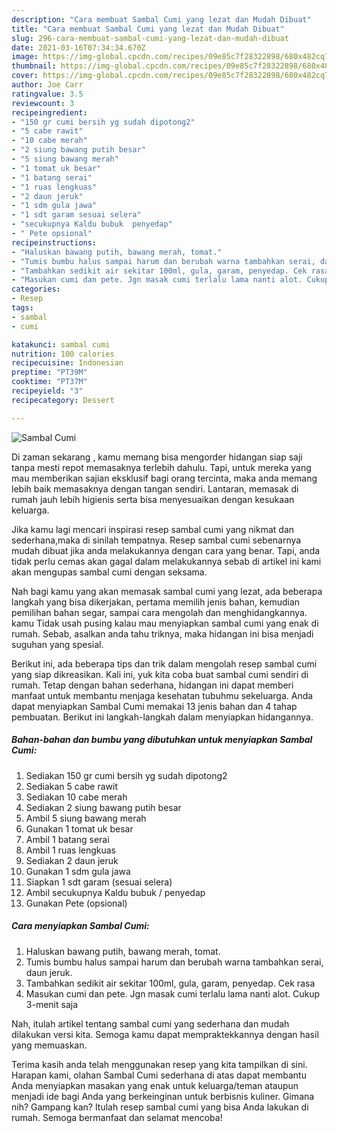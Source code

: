 ```yaml
---
description: "Cara membuat Sambal Cumi yang lezat dan Mudah Dibuat"
title: "Cara membuat Sambal Cumi yang lezat dan Mudah Dibuat"
slug: 296-cara-membuat-sambal-cumi-yang-lezat-dan-mudah-dibuat
date: 2021-03-16T07:34:34.670Z
image: https://img-global.cpcdn.com/recipes/09e85c7f28322898/680x482cq70/sambal-cumi-foto-resep-utama.jpg
thumbnail: https://img-global.cpcdn.com/recipes/09e85c7f28322898/680x482cq70/sambal-cumi-foto-resep-utama.jpg
cover: https://img-global.cpcdn.com/recipes/09e85c7f28322898/680x482cq70/sambal-cumi-foto-resep-utama.jpg
author: Joe Carr
ratingvalue: 3.5
reviewcount: 3
recipeingredient:
- "150 gr cumi bersih yg sudah dipotong2"
- "5 cabe rawit"
- "10 cabe merah"
- "2 siung bawang putih besar"
- "5 siung bawang merah"
- "1 tomat uk besar"
- "1 batang serai"
- "1 ruas lengkuas"
- "2 daun jeruk"
- "1 sdm gula jawa"
- "1 sdt garam sesuai selera"
- "secukupnya Kaldu bubuk  penyedap"
- " Pete opsional"
recipeinstructions:
- "Haluskan bawang putih, bawang merah, tomat."
- "Tumis bumbu halus sampai harum dan berubah warna tambahkan serai, daun jeruk."
- "Tambahkan sedikit air sekitar 100ml, gula, garam, penyedap. Cek rasa"
- "Masukan cumi dan pete. Jgn masak cumi terlalu lama nanti alot. Cukup 3-menit saja"
categories:
- Resep
tags:
- sambal
- cumi

katakunci: sambal cumi 
nutrition: 100 calories
recipecuisine: Indonesian
preptime: "PT39M"
cooktime: "PT37M"
recipeyield: "3"
recipecategory: Dessert

---
```



![Sambal Cumi](https://img-global.cpcdn.com/recipes/09e85c7f28322898/680x482cq70/sambal-cumi-foto-resep-utama.jpg)

Di zaman  sekarang , kamu memang bisa mengorder hidangan siap saji tanpa mesti repot memasaknya terlebih dahulu. Tapi, untuk mereka yang mau memberikan sajian eksklusif bagi orang tercinta, maka anda memang lebih baik memasaknya dengan tangan sendiri. Lantaran, memasak di rumah jauh lebih higienis serta bisa menyesuaikan dengan kesukaan keluarga.

Jika kamu lagi mencari inspirasi resep sambal cumi yang nikmat dan sederhana,maka di sinilah tempatnya. Resep sambal cumi  sebenarnya mudah dibuat jika anda melakukannya dengan cara yang benar. Tapi, anda tidak perlu cemas akan gagal dalam melakukannya 
sebab di artikel ini kami akan mengupas sambal cumi dengan seksama.  



Nah bagi kamu yang akan memasak sambal cumi yang lezat, ada beberapa langkah yang bisa dikerjakan, pertama memilih jenis bahan, kemudian pemilihan bahan segar, sampai cara mengolah dan menghidangkannya. kamu Tidak usah pusing kalau mau menyiapkan sambal cumi yang enak di rumah. Sebab, asalkan anda  tahu triknya, maka hidangan ini bisa menjadi suguhan yang spesial.

Berikut ini, ada beberapa tips dan trik dalam mengolah resep sambal cumi yang siap dikreasikan. Kali ini, yuk kita coba buat sambal cumi sendiri di rumah. Tetap dengan bahan sederhana, hidangan ini dapat memberi manfaat untuk membantu menjaga kesehatan tubuhmu sekeluarga. Anda dapat menyiapkan Sambal Cumi memakai 13 jenis bahan dan 4 tahap pembuatan. Berikut ini langkah-langkah dalam menyiapkan hidangannya.

<!--inarticleads1-->

##### Bahan-bahan dan bumbu yang dibutuhkan untuk menyiapkan Sambal Cumi:

1. Sediakan 150 gr cumi bersih yg sudah dipotong2
1. Sediakan 5 cabe rawit
1. Sediakan 10 cabe merah
1. Sediakan 2 siung bawang putih besar
1. Ambil 5 siung bawang merah
1. Gunakan 1 tomat uk besar
1. Ambil 1 batang serai
1. Ambil 1 ruas lengkuas
1. Sediakan 2 daun jeruk
1. Gunakan 1 sdm gula jawa
1. Siapkan 1 sdt garam (sesuai selera)
1. Ambil secukupnya Kaldu bubuk / penyedap
1. Gunakan  Pete (opsional)




<!--inarticleads2-->

##### Cara menyiapkan Sambal Cumi:

1. Haluskan bawang putih, bawang merah, tomat.
1. Tumis bumbu halus sampai harum dan berubah warna tambahkan serai, daun jeruk.
1. Tambahkan sedikit air sekitar 100ml, gula, garam, penyedap. Cek rasa
1. Masukan cumi dan pete. Jgn masak cumi terlalu lama nanti alot. Cukup 3-menit saja




Nah, itulah artikel tentang  sambal cumi  yang sederhana dan mudah dilakukan versi kita. Semoga kamu dapat mempraktekkannya dengan hasil yang memuaskan. 

Terima kasih anda telah menggunakan resep yang kita tampilkan di sini. Harapan kami, olahan  Sambal Cumi sederhana di atas dapat membantu Anda menyiapkan masakan yang enak untuk keluarga/teman ataupun menjadi ide bagi Anda yang berkeinginan untuk berbisnis kuliner. Gimana nih? Gampang kan? Itulah resep sambal cumi yang bisa Anda lakukan di rumah. Semoga bermanfaat dan selamat mencoba!

